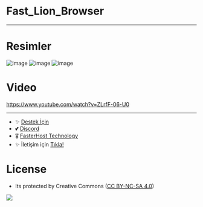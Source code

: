 # Fast_Lion_Browser

---

# Resimler

![image](https://github.com/fastuptime/Fast_Lion_Browser/assets/63351166/af8df8c4-67ae-4308-99c0-33c527e5a14c)
![image](https://github.com/fastuptime/Fast_Lion_Browser/assets/63351166/955649d2-c9b8-4b86-8e03-084917de56c8)
![image](https://github.com/fastuptime/Fast_Lion_Browser/assets/63351166/990a5182-1bc5-4917-b1aa-36ea63ccf3b3)

# Video 

https://www.youtube.com/watch?v=ZLrfF-06-U0

---
- ✨ [Destek İçin](https://fastuptime.com) <br>
- 💕 [Discord](https://fastuptime.com/discord)<br>
- 🎖️ [FasterHost Technology](https://fasterhost.tech/)<br>
- ✨ İletişim için [Tıkla!](mailto:fastuptime@gmail.com)<br>

# License
- Its protected by Creative Commons ([CC BY-NC-SA 4.0](https://creativecommons.org/licenses/by-nc-sa/4.0/))

<a href="https://creativecommons.org/licenses/by-nc-sa/4.0/" title="BYNCSA40"><img src="https://licensebuttons.net/l/by-nc-sa/4.0/88x31.png"></a>
